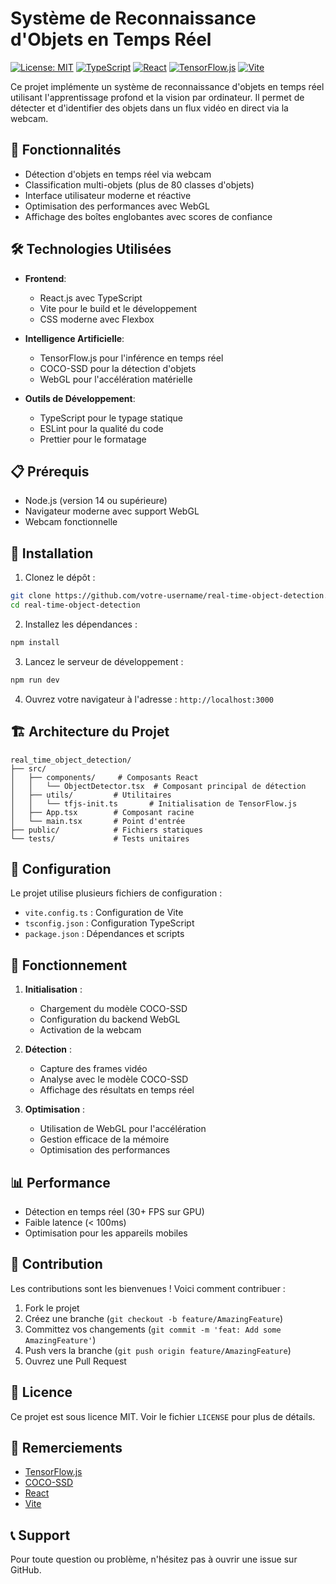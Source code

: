 # Système de Reconnaissance d'Objets en Temps Réel

[![License: MIT](https://img.shields.io/badge/License-MIT-yellow.svg)](https://opensource.org/licenses/MIT)
[![TypeScript](https://img.shields.io/badge/TypeScript-4.9.5-blue.svg)](https://www.typescriptlang.org/)
[![React](https://img.shields.io/badge/React-18.2.0-blue.svg)](https://reactjs.org/)
[![TensorFlow.js](https://img.shields.io/badge/TensorFlow.js-4.17.0-orange.svg)](https://www.tensorflow.org/js)
[![Vite](https://img.shields.io/badge/Vite-5.1.0-646CFF.svg)](https://vitejs.dev/)

Ce projet implémente un système de reconnaissance d'objets en temps réel utilisant l'apprentissage profond et la vision par ordinateur. Il permet de détecter et d'identifier des objets dans un flux vidéo en direct via la webcam.

## 🚀 Fonctionnalités

- Détection d'objets en temps réel via webcam
- Classification multi-objets (plus de 80 classes d'objets)
- Interface utilisateur moderne et réactive
- Optimisation des performances avec WebGL
- Affichage des boîtes englobantes avec scores de confiance

## 🛠️ Technologies Utilisées

- **Frontend**:
  - React.js avec TypeScript
  - Vite pour le build et le développement
  - CSS moderne avec Flexbox

- **Intelligence Artificielle**:
  - TensorFlow.js pour l'inférence en temps réel
  - COCO-SSD pour la détection d'objets
  - WebGL pour l'accélération matérielle

- **Outils de Développement**:
  - TypeScript pour le typage statique
  - ESLint pour la qualité du code
  - Prettier pour le formatage

## 📋 Prérequis

- Node.js (version 14 ou supérieure)
- Navigateur moderne avec support WebGL
- Webcam fonctionnelle

## 🚀 Installation

1. Clonez le dépôt :
```bash
git clone https://github.com/votre-username/real-time-object-detection.git
cd real-time-object-detection
```

2. Installez les dépendances :
```bash
npm install
```

3. Lancez le serveur de développement :
```bash
npm run dev
```

4. Ouvrez votre navigateur à l'adresse : `http://localhost:3000`

## 🏗️ Architecture du Projet

```
real_time_object_detection/
├── src/
│   ├── components/     # Composants React
│   │   └── ObjectDetector.tsx  # Composant principal de détection
│   ├── utils/         # Utilitaires
│   │   └── tfjs-init.ts       # Initialisation de TensorFlow.js
│   ├── App.tsx        # Composant racine
│   └── main.tsx       # Point d'entrée
├── public/            # Fichiers statiques
└── tests/             # Tests unitaires
```

## 🔧 Configuration

Le projet utilise plusieurs fichiers de configuration :

- `vite.config.ts` : Configuration de Vite
- `tsconfig.json` : Configuration TypeScript
- `package.json` : Dépendances et scripts

## 🤖 Fonctionnement

1. **Initialisation** :
   - Chargement du modèle COCO-SSD
   - Configuration du backend WebGL
   - Activation de la webcam

2. **Détection** :
   - Capture des frames vidéo
   - Analyse avec le modèle COCO-SSD
   - Affichage des résultats en temps réel

3. **Optimisation** :
   - Utilisation de WebGL pour l'accélération
   - Gestion efficace de la mémoire
   - Optimisation des performances

## 📊 Performance

- Détection en temps réel (30+ FPS sur GPU)
- Faible latence (< 100ms)
- Optimisation pour les appareils mobiles

## 🤝 Contribution

Les contributions sont les bienvenues ! Voici comment contribuer :

1. Fork le projet
2. Créez une branche (`git checkout -b feature/AmazingFeature`)
3. Committez vos changements (`git commit -m 'feat: Add some AmazingFeature'`)
4. Push vers la branche (`git push origin feature/AmazingFeature`)
5. Ouvrez une Pull Request

## 📝 Licence

Ce projet est sous licence MIT. Voir le fichier `LICENSE` pour plus de détails.

## 🙏 Remerciements

- [TensorFlow.js](https://www.tensorflow.org/js)
- [COCO-SSD](https://github.com/tensorflow/tfjs-models/tree/master/coco-ssd)
- [React](https://reactjs.org/)
- [Vite](https://vitejs.dev/)

## 📞 Support

Pour toute question ou problème, n'hésitez pas à ouvrir une issue sur GitHub. 